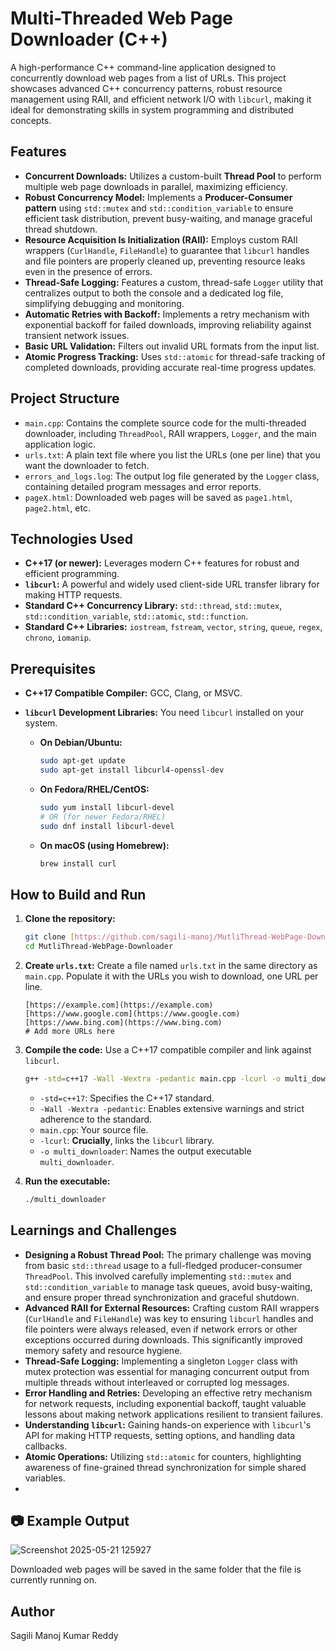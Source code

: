 # Multi-Threaded Web Page Downloader (C++)

A high-performance C++ command-line application designed to concurrently download web pages from a list of URLs. This project showcases advanced C++ concurrency patterns, robust resource management using RAII, and efficient network I/O with `libcurl`, making it ideal for demonstrating skills in system programming and distributed concepts.

## Features

* **Concurrent Downloads:** Utilizes a custom-built **Thread Pool** to perform multiple web page downloads in parallel, maximizing efficiency.
* **Robust Concurrency Model:** Implements a **Producer-Consumer pattern** using `std::mutex` and `std::condition_variable` to ensure efficient task distribution, prevent busy-waiting, and manage graceful thread shutdown.
* **Resource Acquisition Is Initialization (RAII):** Employs custom RAII wrappers (`CurlHandle`, `FileHandle`) to guarantee that `libcurl` handles and file pointers are properly cleaned up, preventing resource leaks even in the presence of errors.
* **Thread-Safe Logging:** Features a custom, thread-safe `Logger` utility that centralizes output to both the console and a dedicated log file, simplifying debugging and monitoring.
* **Automatic Retries with Backoff:** Implements a retry mechanism with exponential backoff for failed downloads, improving reliability against transient network issues.
* **Basic URL Validation:** Filters out invalid URL formats from the input list.
* **Atomic Progress Tracking:** Uses `std::atomic` for thread-safe tracking of completed downloads, providing accurate real-time progress updates.

## Project Structure

* `main.cpp`: Contains the complete source code for the multi-threaded downloader, including `ThreadPool`, RAII wrappers, `Logger`, and the main application logic.
* `urls.txt`: A plain text file where you list the URLs (one per line) that you want the downloader to fetch.
* `errors_and_logs.log`: The output log file generated by the `Logger` class, containing detailed program messages and error reports.
* `pageX.html`: Downloaded web pages will be saved as `page1.html`, `page2.html`, etc.

## Technologies Used

* **C++17 (or newer):** Leverages modern C++ features for robust and efficient programming.
* **`libcurl`:** A powerful and widely used client-side URL transfer library for making HTTP requests.
* **Standard C++ Concurrency Library:** `std::thread`, `std::mutex`, `std::condition_variable`, `std::atomic`, `std::function`.
* **Standard C++ Libraries:** `iostream`, `fstream`, `vector`, `string`, `queue`, `regex`, `chrono`, `iomanip`.

## Prerequisites

* **C++17 Compatible Compiler:** GCC, Clang, or MSVC.
* **`libcurl` Development Libraries:** You need `libcurl` installed on your system.

    * **On Debian/Ubuntu:**
        ```bash
        sudo apt-get update
        sudo apt-get install libcurl4-openssl-dev
        ```
    * **On Fedora/RHEL/CentOS:**
        ```bash
        sudo yum install libcurl-devel
        # OR (for newer Fedora/RHEL)
        sudo dnf install libcurl-devel
        ```
    * **On macOS (using Homebrew):**
        ```bash
        brew install curl
        ```

## How to Build and Run

1.  **Clone the repository:**
    ```bash
    git clone [https://github.com/sagili-manoj/MutliThread-WebPage-Downloader.git](https://github.com/sagili-manoj/MutliThread-WebPage-Downloader.git)
    cd MutliThread-WebPage-Downloader
    ```
2.  **Create `urls.txt`:** Create a file named `urls.txt` in the same directory as `main.cpp`. Populate it with the URLs you wish to download, one URL per line.
    ```
    [https://example.com](https://example.com)
    [https://www.google.com](https://www.google.com)
    [https://www.bing.com](https://www.bing.com)
    # Add more URLs here
    ```
3.  **Compile the code:**
    Use a C++17 compatible compiler and link against `libcurl`.
    ```bash
    g++ -std=c++17 -Wall -Wextra -pedantic main.cpp -lcurl -o multi_downloader
    ```
    * `-std=c++17`: Specifies the C++17 standard.
    * `-Wall -Wextra -pedantic`: Enables extensive warnings and strict adherence to the standard.
    * `main.cpp`: Your source file.
    * `-lcurl`: **Crucially**, links the `libcurl` library.
    * `-o multi_downloader`: Names the output executable `multi_downloader`.

4.  **Run the executable:**
    ```bash
    ./multi_downloader
    ```

## Learnings and Challenges

* **Designing a Robust Thread Pool:** The primary challenge was moving from basic `std::thread` usage to a full-fledged producer-consumer `ThreadPool`. This involved carefully implementing `std::mutex` and `std::condition_variable` to manage task queues, avoid busy-waiting, and ensure proper thread synchronization and graceful shutdown.
* **Advanced RAII for External Resources:** Crafting custom RAII wrappers (`CurlHandle` and `FileHandle`) was key to ensuring `libcurl` handles and file pointers were always released, even if network errors or other exceptions occurred during downloads. This significantly improved memory safety and resource hygiene.
* **Thread-Safe Logging:** Implementing a singleton `Logger` class with mutex protection was essential for managing concurrent output from multiple threads without interleaved or corrupted log messages.
* **Error Handling and Retries:** Developing an effective retry mechanism for network requests, including exponential backoff, taught valuable lessons about making network applications resilient to transient failures.
* **Understanding `libcurl`:** Gaining hands-on experience with `libcurl`'s API for making HTTP requests, setting options, and handling data callbacks.
* **Atomic Operations:** Utilizing `std::atomic` for counters, highlighting awareness of fine-grained thread synchronization for simple shared variables.
* 
## 📷 Example Output
![Screenshot 2025-05-21 125927](https://github.com/user-attachments/assets/2402c649-1e1f-4380-b67c-3abe12e4557a)


Downloaded web pages will be saved in the same folder that the file is currently running on.


## Author

Sagili Manoj Kumar Reddy
